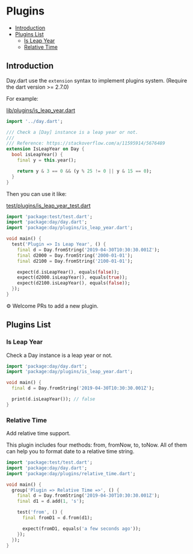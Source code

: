 # Plugins

- [Introduction](#introduction)
- [Plugins List](#plugins-list)
  - [Is Leap Year](#is-leap-year)
  - [Relative Time](#relative-time)

## Introduction

Day.dart use the `extension` syntax to implement plugins system. (Require the dart version >= 2.7.0)

For example:

[lib/plugins/is_leap_year.dart](lib/plugins/is_leap_year.dart)

```dart
import '../day.dart';

/// Check a [Day] instance is a leap year or not.
///
/// Reference: https://stackoverflow.com/a/11595914/5676489
extension IsLeapYear on Day {
  bool isLeapYear() {
    final y = this.year();

    return y & 3 == 0 && (y % 25 != 0 || y & 15 == 0);
  }
}
```

Then you can use it like:

[test/plugins/is_leap_year_test.dart](test/plugins/is_leap_year_test.dart)

```dart
import 'package:test/test.dart';
import 'package:day/day.dart';
import 'package:day/plugins/is_leap_year.dart';

void main() {
  test('Plugin => Is Leap Year', () {
    final d = Day.fromString('2019-04-30T10:30:30.001Z');
    final d2000 = Day.fromString('2000-01-01');
    final d2100 = Day.fromString('2100-01-01');

    expect(d.isLeapYear(), equals(false));
    expect(d2000.isLeapYear(), equals(true));
    expect(d2100.isLeapYear(), equals(false));
  });
}
```

⚙️ Welcome PRs to add a new plugin.️

## Plugins List

### Is Leap Year

Check a Day instance is a leap year or not.

```dart
import 'package:day/day.dart';
import 'package:day/plugins/is_leap_year.dart';

void main() {
  final d = Day.fromString('2019-04-30T10:30:30.001Z');

  print(d.isLeapYear()); // false
}
```

### Relative Time

Add relative time support.

This plugin includes four methods: from, fromNow, to, toNow. All of them can help you to format date to a relative time string.

```dart
import 'package:test/test.dart';
import 'package:day/day.dart';
import 'package:day/plugins/relative_time.dart';

void main() {
  group('Plugin => Relative Time =>', () {
    final d = Day.fromString('2019-04-30T10:30:30.001Z');
    final d1 = d.add(1, 's');

    test('from', () {
      final fromD1 = d.from(d1);

      expect(fromD1, equals('a few seconds ago'));
    });
  });
}
```
